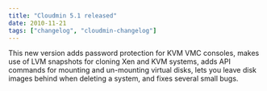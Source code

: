 ```yaml
---
title: "Cloudmin 5.1 released"
date: 2010-11-21
tags: ["changelog", "cloudmin-changelog"]
---
```


This new version adds password protection for KVM VMC consoles, makes use of LVM snapshots for cloning Xen and KVM systems, adds API commands for mounting and un-mounting virtual disks, lets you leave disk images behind when deleting a system, and fixes several small bugs.
